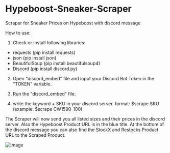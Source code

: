 # Hypeboost-Sneaker-Scraper
Scraper for Sneaker Prices on Hypeboost with discord message

How to use:

1. Check or install following libraries:

+ requests (pip install requests)
+ json (pip install json)
+ BeautifulSoup (pip install beautifulsoup4)
+ Discord (pip install discord.py)


2. Open "discord_embed" file and input your Discord Bot Token in the "TOKEN" variable.

3. Run the "discord_embed" file.

4. write the keyword + SKU in your discord server. format: $scrape SKU (example: $scrape CW1590-100)



The Scraper will now send you all listed sizes and their prices in the discord server.
Also the Hypeboost Product URL is in the blue title.
At the bottom of the discord message you can also find the StockX and Restocks Product URL to the Scraped Product.

![image](https://user-images.githubusercontent.com/103487648/220943667-49b95419-911b-4276-afca-d8c7125b61e0.png)
